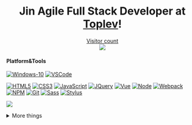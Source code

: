 <h1 align="center"><b>Jin</b> Agile Full Stack Developer at <a href="https://www.upwork.com/o/companies/~01eb91845e8f822420/">Toplev</a>!</h1>

<a href="https://profile-counter.glitch.me/topninja/count.svg"><p align="center"> Visitor count<br> <img src="https://profile-counter.glitch.me/topninja/count.svg" /></a>

#### Platform&Tools

[![Windows-10](https://img.shields.io/badge/Windows-10-2376bc?style=flat-square&logo=windows&logoColor=ffffff)](https://www.microsoft.com/windows/get-windows-10)
[![VSCode](https://img.shields.io/badge/IDE-WebStorm%20-blue?style=flat-square&logo=visual-studio-code&logoColor=ffffff)](https://code.visualstudio.com/download)

[![HTML5](https://img.shields.io/badge/-HTML5-E34F26?style=flat-square&logo=html5&logoColor=white)](https://html.spec.whatwg.org/)
[![CSS3](https://img.shields.io/badge/-CSS3-1572B6?style=flat-square&logo=css3&logoColor=white)](https://www.w3.org/Style/CSS/)
[![JavaScript](https://img.shields.io/badge/-JavaScript-FF9800?style=flat-square&logo=javascript&logoColor=white)](https://www.ecma-international.org/)
[![JQuery](https://img.shields.io/badge/-JQuery-8BC34A?style=flat-square&logo=jQuery&logoColor=ffffff)](https://jquery.com/)
[![Vue](https://img.shields.io/badge/-Vue.js-4fc08d?style=flat-square&logo=vue.js&logoColor=ffffff)](https://vuejs.org/)
[![Node](https://img.shields.io/badge/-Node.js-43853d?style=flat-square&logo=node.js&logoColor=ffffff)](https://nodejs.org/)
[![Webpack](https://img.shields.io/badge/-Webpack-%232C3A42?style=flat-square&logo=webpack)](https://www.webpackjs.com/)
[![NPM](https://img.shields.io/badge/-NPM-cb3837?style=flat-square&logo=npm&logoColor=white)](https://npmjs.com/)
[![Git](https://img.shields.io/badge/-Git-f05032?style=flat-square&logo=git&logoColor=white)](https://git-scm.com/)
[![Sass](https://img.shields.io/badge/-Sass-00BCD4?style=flat-square&logo=sass&logoColor=ffffff)](https://www.sass.hk/)
[![Stylus](https://img.shields.io/badge/-Stylus-ff6347?style=flat-square&logo=stylus&logoColor=ffffff)](https://stylus-lang.com/)

<p align="">
  <a href= "https://github.com/anuraghazra/github-readme-stats"><img src="https://github-readme-stats.vercel.app/api?username=topninja&count_private=true&theme=tokyonight&include_all_commits=true&show_icons=true" /></a>
</p>

<details>
  <summary> More things </summary>
  <br>
    <p>
        <a href= "https://github.com/anuraghazra/github-readme-stats"><img src= "https://github-readme-stats.vercel.app/api/top-langs/?username=topninja&layout=compact" /></a>
    </p>
  
  <!--Here are some ideas to get you started:
    - 🔭 I’m currently working on ...
    - 🌱 I’m currently learning ...
    - 👯 I’m looking to collaborate on ...
    - 🤔 I’m looking for help with ...
    - 💬 Ask me about ...
    - 📫 How to reach me: ...
    - 😄 Pronouns: ...
    - ⚡ Fun fact: ...
    -->
</details>
